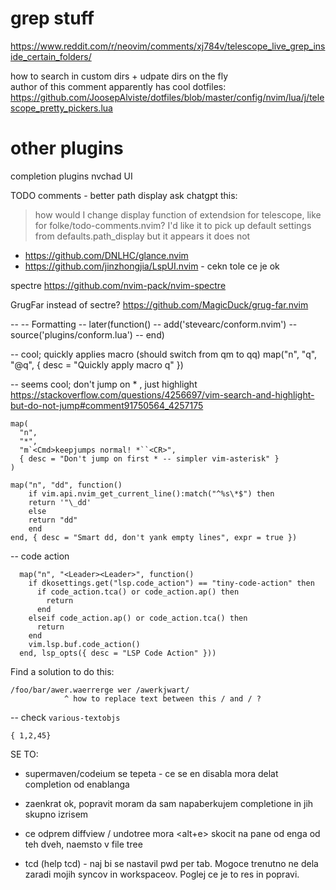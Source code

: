# grep stuff

https://www.reddit.com/r/neovim/comments/xj784v/telescope_live_grep_inside_certain_folders/

how to search in custom dirs + udpate dirs on the fly  
author of this comment apparently has cool dotfiles:  
https://github.com/JoosepAlviste/dotfiles/blob/master/config/nvim/lua/j/telescope_pretty_pickers.lua

# other plugins

completion plugins
nvchad UI

TODO comments - better path display
ask chatgpt this:

> how would I change display function of extendsion for telescope, like for folke/todo-comments.nvim?
> I'd like it to pick up default settings from defaults.path_display but it appears it does not

- https://github.com/DNLHC/glance.nvim
- https://github.com/jinzhongjia/LspUI.nvim - cekn tole ce je ok

spectre
https://github.com/nvim-pack/nvim-spectre

GrugFar instead of sectre?
https://github.com/MagicDuck/grug-far.nvim

-- -- Formatting
-- later(function()
-- add('stevearc/conform.nvim')
-- source('plugins/conform.lua')
-- end)

-- cool; quickly applies macro (should switch from qm to qq)
map("n", "<Leader>q", "@q", { desc = "Quickly apply macro q" })

-- seems cool; don't jump on * , just highlight
https://stackoverflow.com/questions/4256697/vim-search-and-highlight-but-do-not-jump#comment91750564_4257175
```
map(
  "n",
  "*",
  "m`<Cmd>keepjumps normal! *``<CR>",
  { desc = "Don't jump on first * -- simpler vim-asterisk" }
)
```

```
map("n", "dd", function()
    if vim.api.nvim_get_current_line():match("^%s\*$") then
    return '"\_dd'
    else
    return "dd"
    end
end, { desc = "Smart dd, don't yank empty lines", expr = true })

```

-- code action

```
  map("n", "<Leader><Leader>", function()
    if dkosettings.get("lsp.code_action") == "tiny-code-action" then
      if code_action.tca() or code_action.ap() then
        return
      end
    elseif code_action.ap() or code_action.tca() then
      return
    end
    vim.lsp.buf.code_action()
  end, lsp_opts({ desc = "LSP Code Action" }))
```

Find a solution to do this:

```
/foo/bar/awer.waerrerge wer /awerkjwart/
            ^ how to replace text between this / and / ?
```

-- check `various-textobjs`

```
{ 1,2,45}
```


SE TO:
 - supermaven/codeium se tepeta - ce se en disabla mora delat completion od enablanga
  - zaenkrat ok, popravit moram da sam napaberkujem completione in jih skupno izrisem
 - ce odprem diffview / undotree mora <alt+e> skocit na pane od enga od teh dveh, naemsto v file tree

 - tcd (help tcd) - naj bi se nastavil pwd per tab. Mogoce trenutno ne dela zaradi mojih syncov in workspaceov. Poglej ce je to res in popravi.
